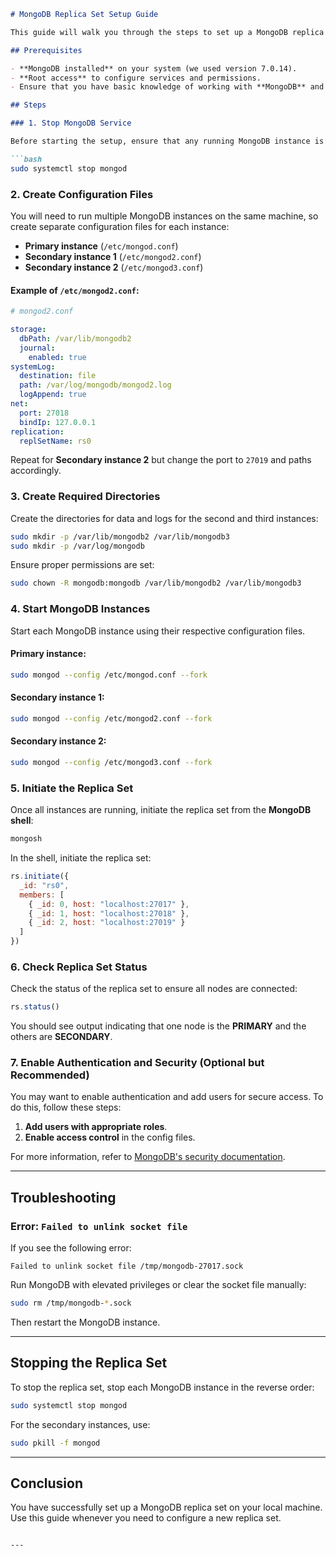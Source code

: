 ```markdown
# MongoDB Replica Set Setup Guide

This guide will walk you through the steps to set up a MongoDB replica set on the same machine, using different ports for each instance.

## Prerequisites

- **MongoDB installed** on your system (we used version 7.0.14).
- **Root access** to configure services and permissions.
- Ensure that you have basic knowledge of working with **MongoDB** and **Linux commands**.

## Steps

### 1. Stop MongoDB Service

Before starting the setup, ensure that any running MongoDB instance is stopped.

```bash
sudo systemctl stop mongod
```

### 2. Create Configuration Files

You will need to run multiple MongoDB instances on the same machine, so create separate configuration files for each instance:

- **Primary instance** (`/etc/mongod.conf`)
- **Secondary instance 1** (`/etc/mongod2.conf`)
- **Secondary instance 2** (`/etc/mongod3.conf`)

#### Example of `/etc/mongod2.conf`:
```yaml
# mongod2.conf

storage:
  dbPath: /var/lib/mongodb2
  journal:
    enabled: true
systemLog:
  destination: file
  path: /var/log/mongodb/mongod2.log
  logAppend: true
net:
  port: 27018
  bindIp: 127.0.0.1
replication:
  replSetName: rs0
```

Repeat for **Secondary instance 2** but change the port to `27019` and paths accordingly.

### 3. Create Required Directories

Create the directories for data and logs for the second and third instances:

```bash
sudo mkdir -p /var/lib/mongodb2 /var/lib/mongodb3
sudo mkdir -p /var/log/mongodb
```

Ensure proper permissions are set:

```bash
sudo chown -R mongodb:mongodb /var/lib/mongodb2 /var/lib/mongodb3
```

### 4. Start MongoDB Instances

Start each MongoDB instance using their respective configuration files.

#### Primary instance:
```bash
sudo mongod --config /etc/mongod.conf --fork
```

#### Secondary instance 1:
```bash
sudo mongod --config /etc/mongod2.conf --fork
```

#### Secondary instance 2:
```bash
sudo mongod --config /etc/mongod3.conf --fork
```

### 5. Initiate the Replica Set

Once all instances are running, initiate the replica set from the **MongoDB shell**:

```bash
mongosh
```

In the shell, initiate the replica set:

```javascript
rs.initiate({
  _id: "rs0",
  members: [
    { _id: 0, host: "localhost:27017" },
    { _id: 1, host: "localhost:27018" },
    { _id: 2, host: "localhost:27019" }
  ]
})
```

### 6. Check Replica Set Status

Check the status of the replica set to ensure all nodes are connected:

```javascript
rs.status()
```

You should see output indicating that one node is the **PRIMARY** and the others are **SECONDARY**.

### 7. Enable Authentication and Security (Optional but Recommended)

You may want to enable authentication and add users for secure access. To do this, follow these steps:

1. **Add users with appropriate roles**.
2. **Enable access control** in the config files.

For more information, refer to [MongoDB's security documentation](https://www.mongodb.com/docs/manual/security/).

---

## Troubleshooting

### Error: `Failed to unlink socket file`

If you see the following error:

```
Failed to unlink socket file /tmp/mongodb-27017.sock
```

Run MongoDB with elevated privileges or clear the socket file manually:

```bash
sudo rm /tmp/mongodb-*.sock
```

Then restart the MongoDB instance.

---

## Stopping the Replica Set

To stop the replica set, stop each MongoDB instance in the reverse order:

```bash
sudo systemctl stop mongod
```

For the secondary instances, use:

```bash
sudo pkill -f mongod
```

---

## Conclusion

You have successfully set up a MongoDB replica set on your local machine. Use this guide whenever you need to configure a new replica set.
```

---
